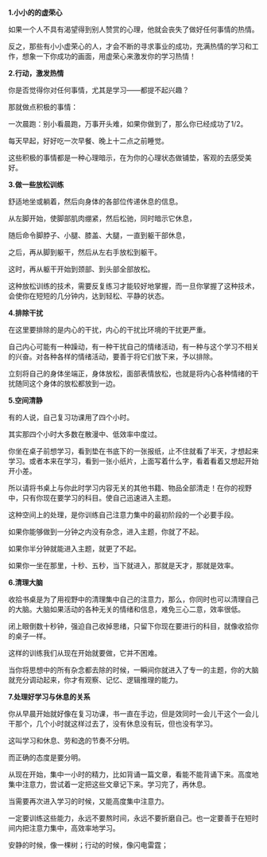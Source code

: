 
**1.小小的的虚荣心**

如果一个人不具有渴望得到别人赞赏的心理，他就会丧失了做好任何事情的热情。

反之，那些有小小虚荣心的人，才会不断的寻求事业的成功，充满热情的学习和工作，想象一下你成功的画面，用虚荣心来激发你的学习热情！

**2.行动，激发热情**

你是否觉得你对任何事情，尤其是学习——都提不起兴趣？

那就做点积极的事情：

一次晨跑：别小看晨跑，万事开头难，如果你做到了，那么你已经成功了1/2。

每天早起，好好吃一次早餐、晚上十二点之前睡觉。

这些积极的事情都是一种心理暗示，在为你的心理状态做铺垫，客观的去感受美好。

**3.做一些放松训练**

舒适地坐或躺着，然后向身体的各部位传递休息的信息。

从左脚开始，使脚部肌肉绷紧，然后松驰，同时暗示它休息，

随后命令脚脖子、小腿、膝盖、大腿，一直到躯干部休息，

之后，再从脚到躯干，然后从左右手放松到躯干。

这时，再从躯干开始到颈部、到头部全部放松。

这种放松训练的技术，需要反复练习才能较好地掌握，而一旦你掌握了这种技术，会使你在短短的几分钟内，达到轻松、平静的状态。

**4.排除干扰**

在这里要排除的是内心的干扰，内心的干扰比环境的干扰更严重。

自己内心可能有一种躁动，有一种干扰自己的情绪活动，有一种与这个学习不相关的兴奋。对各种各样的情绪活动，要善于将它们放下来，予以排除。

立刻将自己的身体坐端正，身体放松，面部表情放松，也就是将内心各种情绪的干扰随同这个身体的放松都放到一边。

**5.空间清静**

有的人说，自己复习功课用了四个小时。

其实那四个小时大多数在散漫中、低效率中度过。

你坐在桌子前想学习，看到垫在书底下的一张报纸，止不住就看了半天，才想起来学习。或者本来在学习，看到一张小纸片，上面写着什么字，看着看着又想起开始开小差。

所以请将书桌上与你此时学习内容无关的其他书籍、物品全部清走！在你的视野中，只有你现在要学习的科目。使自己迅速进入主题。

这种空间上的处理，是你训练自己注意力集中的最初阶段的一个必要手段。

如果你能够做到一分钟之内没有杂念，进入主题，你就了不起。

如果你半分钟就能进入主题，就更了不起。

如果你一坐在那里，十秒、五秒，当下就进入，那就是天才，那就是效率。

**6.清理大脑**

收拾书桌是为了用视野中的清理集中自己的注意力，那么，你同时也可以清理自己的大脑。大脑如果活动的各种无关的情绪和信息，难免三心二意，效率很低。

闭上眼倒数十秒钟，强迫自己收掉思绪，只留下你现在要进行的科目，就像收拾你的桌子一样。

这样的训练我们从现在开始就要做，它并不困难。

当你将思想中的所有杂念都去除的时候，一瞬间你就进入了专一的主题，你的大脑就充分调动起来，你才有观察、记忆、逻辑推理的能力。

**7.处理好学习与休息的关系**

你从早晨开始就好像在复习功课，书一直在手边，但是效同时一会儿干这个一会儿干那个，几个小时就这样过去了，没有休息没有玩，但也没有学习。

这叫学习和休息、劳和逸的节奏不分明。

而正确的态度是要分明。

从现在开始，集中一小时的精力，比如背诵一篇文章，看能不能背诵下来。高度地集中注意力，尝试着一定把这些文章记下来。学习完了，再休息。

当需要再次进入学习的时候，又能高度集中注意力。

一定要训练这些能力，永远不要熬时间，永远不要折磨自己。也一定要善于在短时间内把注意力集中，高效率地学习。

安静的时候，像一棵树；行动的时候，像闪电雷霆；